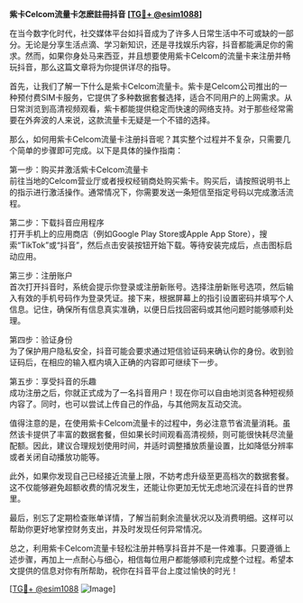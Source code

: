 **紫卡Celcom流量卡怎麽註冊抖音 [[TG💪+ @esim1088](https://t.me/s/esim1088)]**

在当今数字化时代，社交媒体平台如抖音成为了许多人日常生活中不可或缺的一部分。无论是分享生活点滴、学习新知识，还是寻找娱乐内容，抖音都能满足你的需求。然而，如果你身处马来西亚，并且想要使用紫卡Celcom的流量卡来注册并畅玩抖音，那么这篇文章将为你提供详尽的指导。

首先，让我们了解一下什么是紫卡Celcom流量卡。紫卡是Celcom公司推出的一种预付费SIM卡服务，它提供了多种数据套餐选择，适合不同用户的上网需求。从日常浏览到高清视频观看，紫卡都能提供稳定而快速的网络支持。对于那些经常需要在外奔波的人来说，这款流量卡无疑是一个不错的选择。

那么，如何用紫卡Celcom流量卡注册抖音呢？其实整个过程并不复杂，只需要几个简单的步骤即可完成。以下是具体的操作指南：

第一步：购买并激活紫卡Celcom流量卡  
前往当地的Celcom营业厅或者授权经销商处购买紫卡。购买后，请按照说明书上的指示进行激活操作。通常情况下，你需要发送一条短信至指定号码以完成激活流程。

第二步：下载抖音应用程序  
打开手机上的应用商店（例如Google Play Store或Apple App Store），搜索“TikTok”或“抖音”，然后点击安装按钮开始下载。等待安装完成后，点击图标启动应用。

第三步：注册账户  
首次打开抖音时，系统会提示你登录或注册新账号。选择注册新账号选项，然后输入有效的手机号码作为登录凭证。接下来，根据屏幕上的指引设置密码并填写个人信息。记住，确保所有信息真实准确，以便日后找回密码或其他问题时能够顺利处理。

第四步：验证身份  
为了保护用户隐私安全，抖音可能会要求通过短信验证码来确认你的身份。收到验证码后，在相应的输入框内填入正确的内容即可继续下一步。

第五步：享受抖音的乐趣  
成功注册之后，你就正式成为了一名抖音用户！现在你可以自由地浏览各种短视频内容了。同时，也可以尝试上传自己的作品，与其他网友互动交流。

值得注意的是，在使用紫卡Celcom流量卡的过程中，务必注意节省流量消耗。虽然该卡提供了丰富的数据套餐，但如果长时间观看高清视频，则可能很快耗尽流量配额。因此，建议合理规划使用时间，并适时调整播放质量设置，比如降低分辨率或者关闭自动播放功能等。

此外，如果你发现自己已经接近流量上限，不妨考虑升级至更高档次的数据套餐。这不仅能够避免超额收费的情况发生，还能让你更加无忧无虑地沉浸在抖音的世界里。

最后，别忘了定期检查账单详情，了解当前剩余流量状况以及消费明细。这样可以帮助你更好地掌控财务支出，并及时发现任何异常情况。

总之，利用紫卡Celcom流量卡轻松注册并畅享抖音并不是一件难事。只要遵循上述步骤，再加上一点耐心与细心，相信每位用户都能够顺利完成整个过程。希望本文提供的信息对你有所帮助，祝你在抖音平台上度过愉快的时光！

[[TG💪+ @esim1088](https://t.me/s/esim1088) ![Image](https://i.postimg.cc/4NQfJmqS/Snipaste-2025-05-13-00-14-12.png)]